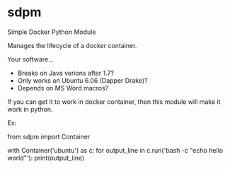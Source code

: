 # sdpm
Simple Docker Python Module

Manages the lifecycle of a docker container.

Your software...
- Breaks on Java verions after 1.7?
- Only works on Ubuntu 6.06 (Dapper Drake)?
- Depends on MS Word macros?

If you can get it to work in docker container,
then this module will make it work in python.

Ex:

from sdpm import Container

with Container('ubuntu') as c:
    for output_line in c.run('bash -c "echo hello world"'):
        print(output_line)
